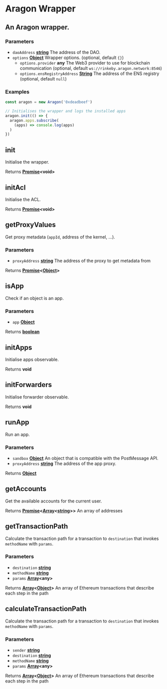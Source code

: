# Aragon Wrapper

## An Aragon wrapper.

### **Parameters**

-   `daoAddress` **[string](https://developer.mozilla.org/docs/Web/JavaScript/Reference/Global_Objects/String)** The address of the DAO.
-   `options` **[Object](https://developer.mozilla.org/docs/Web/JavaScript/Reference/Global_Objects/Object)** Wrapper options. (optional, default `{}`)
    -   `options.provider` **any** The Web3 provider to use for blockchain communication (optional, default `ws://rinkeby.aragon.network:8546`)
    -   `options.ensRegistryAddress` **[String](https://developer.mozilla.org/docs/Web/JavaScript/Reference/Global_Objects/String)** The address of the ENS registry (optional, default `null`)

### **Examples**

```javascript
const aragon = new Aragon('0xdeadbeef')

// Initialises the wrapper and logs the installed apps
aragon.init(() => {
  aragon.apps.subscribe(
    (apps) => console.log(apps)
  )
})
```

## init

Initialise the wrapper.

Returns **[Promise](https://developer.mozilla.org/docs/Web/JavaScript/Reference/Global_Objects/Promise)&lt;void>**

## initAcl

Initialise the ACL.

Returns **[Promise](https://developer.mozilla.org/docs/Web/JavaScript/Reference/Global_Objects/Promise)&lt;void>**

## getProxyValues

Get proxy metadata (`appId`, address of the kernel, ...).

### **Parameters**

-   `proxyAddress` **[string](https://developer.mozilla.org/docs/Web/JavaScript/Reference/Global_Objects/String)** The address of the proxy to get metadata from

Returns **[Promise](https://developer.mozilla.org/docs/Web/JavaScript/Reference/Global_Objects/Promise)&lt;[Object](https://developer.mozilla.org/docs/Web/JavaScript/Reference/Global_Objects/Object)>**

## isApp

Check if an object is an app.

### **Parameters**

-   `app` **[Object](https://developer.mozilla.org/docs/Web/JavaScript/Reference/Global_Objects/Object)**

Returns **[boolean](https://developer.mozilla.org/docs/Web/JavaScript/Reference/Global_Objects/Boolean)**

## initApps

Initialise apps observable.

Returns **void**

## initForwarders

Initialise forwarder observable.

Returns **void**

## runApp

Run an app.

### **Parameters**

-   `sandbox` **[Object](https://developer.mozilla.org/docs/Web/JavaScript/Reference/Global_Objects/Object)** An object that is compatible with the PostMessage API.
-   `proxyAddress` **[string](https://developer.mozilla.org/docs/Web/JavaScript/Reference/Global_Objects/String)** The address of the app proxy.

Returns **[Object](https://developer.mozilla.org/docs/Web/JavaScript/Reference/Global_Objects/Object)**

## getAccounts

Get the available accounts for the current user.

Returns **[Promise](https://developer.mozilla.org/docs/Web/JavaScript/Reference/Global_Objects/Promise)&lt;[Array](https://developer.mozilla.org/docs/Web/JavaScript/Reference/Global_Objects/Array)&lt;[string](https://developer.mozilla.org/docs/Web/JavaScript/Reference/Global_Objects/String)>>** An array of addresses

## getTransactionPath

Calculate the transaction path for a transaction to `destination`
that invokes `methodName` with `params`.

### **Parameters**

-   `destination` **[string](https://developer.mozilla.org/docs/Web/JavaScript/Reference/Global_Objects/String)**
-   `methodName` **[string](https://developer.mozilla.org/docs/Web/JavaScript/Reference/Global_Objects/String)**
-   `params` **[Array](https://developer.mozilla.org/docs/Web/JavaScript/Reference/Global_Objects/Array)&lt;any>**

Returns **[Array](https://developer.mozilla.org/docs/Web/JavaScript/Reference/Global_Objects/Array)&lt;[Object](https://developer.mozilla.org/docs/Web/JavaScript/Reference/Global_Objects/Object)>** An array of Ethereum transactions that describe each step in the path

## calculateTransactionPath

Calculate the transaction path for a transaction to `destination`
that invokes `methodName` with `params`.

### **Parameters**

-   `sender` **[string](https://developer.mozilla.org/docs/Web/JavaScript/Reference/Global_Objects/String)**
-   `destination` **[string](https://developer.mozilla.org/docs/Web/JavaScript/Reference/Global_Objects/String)**
-   `methodName` **[string](https://developer.mozilla.org/docs/Web/JavaScript/Reference/Global_Objects/String)**
-   `params` **[Array](https://developer.mozilla.org/docs/Web/JavaScript/Reference/Global_Objects/Array)&lt;any>**

Returns **[Array](https://developer.mozilla.org/docs/Web/JavaScript/Reference/Global_Objects/Array)&lt;[Object](https://developer.mozilla.org/docs/Web/JavaScript/Reference/Global_Objects/Object)>** An array of Ethereum transactions that describe each step in the path

